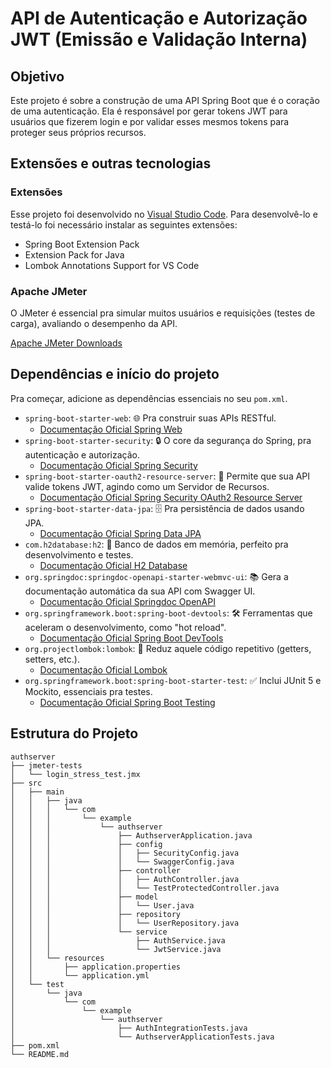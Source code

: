 # API de Autenticação e Autorização JWT (Emissão e Validação Interna)
## Objetivo
Este projeto é sobre a construção de uma API Spring Boot que é o coração de uma autenticação. Ela é responsável por gerar tokens JWT para usuários que fizerem login e por validar esses mesmos tokens para proteger seus próprios recursos.
## Extensões e outras tecnologias
### Extensões
Esse projeto foi desenvolvido no <a href="https://code.visualstudio.com/" target="_blank">Visual Studio Code</a>. Para desenvolvê-lo e testá-lo foi necessário instalar as seguintes extensões:
- Spring Boot Extension Pack
- Extension Pack for Java
- Lombok Annotations Support for VS Code
### Apache JMeter
O JMeter é essencial pra simular muitos usuários e requisições (testes de carga), avaliando o desempenho da API.

<a href="https://jmeter.apache.org/download_jmeter.cgi" target="_blank">Apache JMeter Downloads</a>
## Dependências e início do projeto
Pra começar, adicione as dependências essenciais no seu <code>pom.xml</code>.
- <code>spring-boot-starter-web</code>: 🌐 Pra construir suas APIs RESTful.
  - <a href="https://docs.spring.io/spring-boot/reference/web/index.html" target="_blank">Documentação Oficial Spring Web</a>
- <code>spring-boot-starter-security</code>: 🔒 O core da segurança do Spring, pra autenticação e autorização.
  - <a href="https://docs.spring.io/spring-security/reference/index.html" target="_blank">Documentação Oficial Spring Security</a>
- <code>spring-boot-starter-oauth2-resource-server</code>: 🔑 Permite que sua API valide tokens JWT, agindo como um Servidor de Recursos.
  - <a href="https://docs.spring.io/spring-security/reference/servlet/oauth2/resource-server/jwt.html" target="_blank">Documentação Oficial Spring Security OAuth2 Resource Server</a>
- <code>spring-boot-starter-data-jpa</code>: 🗄️ Pra persistência de dados usando JPA.
  - <a href="https://docs.spring.io/spring-data/jpa/reference/#reference" target="_blank">Documentação Oficial Spring Data JPA</a>
- <code>com.h2database:h2</code>: 💾 Banco de dados em memória, perfeito pra desenvolvimento e testes.
  - <a href="https://www.h2database.com/html/main.html" target="_blank">Documentação Oficial H2 Database</a>
- <code>org.springdoc:springdoc-openapi-starter-webmvc-ui</code>: 📚 Gera a documentação automática da sua API com Swagger UI.
  - <a href="https://springdoc.org/" target="_blank">Documentação Oficial Springdoc OpenAPI</a>
- <code>org.springframework.boot:spring-boot-devtools</code>: 🛠️ Ferramentas que aceleram o desenvolvimento, como "hot reload".
  - <a href="https://docs.spring.io/spring-boot/index.html" target="_blank">Documentação Oficial Spring Boot DevTools</a>
- <code>org.projectlombok:lombok</code>: 🍬 Reduz aquele código repetitivo (getters, setters, etc.).
  - <a href="https://projectlombok.org/features/" target="_blank">Documentação Oficial Lombok</a>
- <code>org.springframework.boot:spring-boot-starter-test</code>: ✅ Inclui JUnit 5 e Mockito, essenciais pra testes.
  - <a href="https://docs.spring.io/spring-boot/reference/testing/index.html#testing" target="_blank">Documentação Oficial Spring Boot Testing</a>
## Estrutura do Projeto
```
authserver
├── jmeter-tests
│   └── login_stress_test.jmx
├── src
│   ├── main
│   │   ├── java
│   │   │   └── com
│   │   │       └── example
│   │   │           └── authserver
│   │   │               ├── AuthserverApplication.java
│   │   │               ├── config
│   │   │               │   ├── SecurityConfig.java
│   │   │               │   └── SwaggerConfig.java
│   │   │               ├── controller
│   │   │               │   ├── AuthController.java
│   │   │               │   └── TestProtectedController.java
│   │   │               ├── model
│   │   │               │   └── User.java
│   │   │               ├── repository
│   │   │               │   └── UserRepository.java
│   │   │               └── service
│   │   │                   ├── AuthService.java
│   │   │                   └── JwtService.java
│   │   └── resources
│   │       ├── application.properties
│   │       └── application.yml
│   └── test
│       └── java
│           └── com
│               └── example
│                   └── authserver
│                       ├── AuthIntegrationTests.java
│                       └── AuthserverApplicationTests.java
├── pom.xml
└── README.md
```
